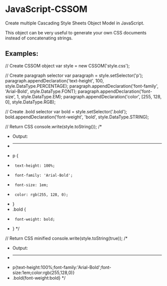 JavaScript-CSSOM
================

Create multiple Cascading Style Sheets Object Model in JavaScript.

This object can be very useful to generate your own CSS documents instead of concatenating strings.

Examples:
---------

// Create CSSOM object
var style = new CSSOM('style.css');

// Create paragraph selector
var paragraph = style.setSelector('p');
paragraph.appendDeclaration('text-height', 100, style.DataType.PERCENTAGE);
paragraph.appendDeclaration('font-family', 'Arial-Bold', style.DataType.FONT);
paragraph.appendDeclaration('font-size', 1, style.DataType.EM);
paragraph.appendDeclaration('color', [255, 128, 0], style.DataType.RGB);

// Create .bold selector
var bold = style.setSelector('.bold');
bold.appendDeclaration('font-weight', 'bold', style.DataType.STRING);

// Return CSS
console.write(style.toString());
/*
 *  Output:
 *  -------
 *  p {
 *      text-height: 100%;
 *      font-family: 'Arial-Bold';
 *      font-size: 1em;
 *      color: rgb(255, 128, 0);
 *  }
 *  .bold {
 *      font-weight: bold;
 *  }
 */

// Return CSS minified
console.write(style.toString(true));
/*
 *  Output:
 *  -------
 *  p{text-height:100%;font-family:'Arial-Bold';font-size:1em;color:rgb(255,128,0)}
 *  .bold{font-weight:bold}
 */

